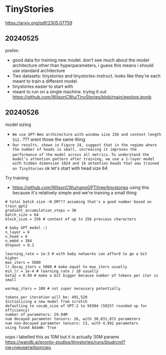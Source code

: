 # TinyStories
https://arxiv.org/pdf/2305.07759

##  20240525
prelim: 
* good data for training new model. don't see much about the model architecture other than hyperparameters, i guess this means i should use standard architecture
* Two datasets: tinystories and tinystories-instruct. looks like they're each meant to train a different model.
* tinystories easier to start with
* meant to run on a single machine.
trying it out
https://github.com/WilsonCWu/TinyStories/blob/main/explore.ipynb

##  20240526
model sizing
* `We use GPT-Neo architecture with window size 256 and context length 512.` ??? arent those the same thing
* `Our results, shown in Figure 24, suggest that in the regime where the number of heads is small, increasing it improves the performance of the model across all metrics.` `To understand the model’s attention pattern after training, we use a 1-layer model with hidden dimension 1024 and 16 attention heads that was trained on TinyStories` ok let's start with head size 64

Try training
* https://github.com/WilsonCWu/nanoGPT/tree/tinystories using this because it's relatively simple and we're training a small thing
```
# total batch size ~0.5M??? assuming that's a good number based on train_gpt2
gradient_accumulation_steps = 30 
batch_size = 64
block_size = 256 # context of up to 256 previous characters

# baby GPT model :)
n_layer = 6
n_head = 6
n_embd = 384
dropout = 0.2

learning_rate = 1e-3 # with baby networks can afford to go a bit higher
max_iters = 5000
lr_decay_iters = 5000 # make equal to max_iters usually
min_lr = 1e-4 # learning_rate / 10 usually
beta2 = 0.99 # make a bit bigger because number of tokens per iter is small

warmup_iters = 100 # not super necessary potentially
```
```
tokens per iteration will be: 491,520
Initializing a new model from scratch
defaulting to vocab_size of GPT-2 to 50304 (50257 rounded up for efficiency)
number of parameters: 29.94M
num decayed parameter tensors: 26, with 30,031,872 parameters
num non-decayed parameter tensors: 13, with 4,992 parameters
using fused AdamW: True
```
oops i labelled this as 10M but it is actually 30M params
https://wandb.ai/pronto-studios/tinystories/runs/biudrcml?nw=nwuserwilsoncwu
